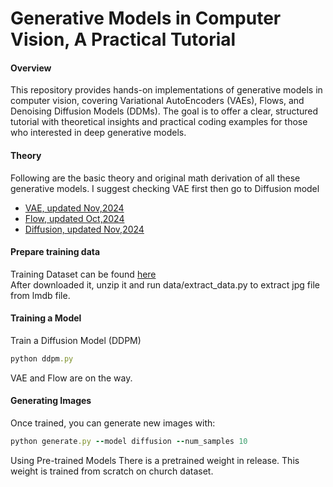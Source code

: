 # Generative Models in Computer Vision, A Practical Tutorial
#### Overview
This repository provides hands-on implementations of generative models in computer vision, covering Variational AutoEncoders (VAEs), Flows, and Denoising Diffusion Models (DDMs). The goal is to offer a clear, structured tutorial with theoretical insights and practical coding examples for those who interested in deep generative models.

#### Theory
Following are the basic theory and original math derivation of all these generative models. I suggest checking VAE first then go to Diffusion model<br>
- [VAE, updated Nov,2024](https://hip-cuckoo-8c7.notion.site/VAE-14225ee585b5804d9ceccca43f055f99) <br>
- [Flow, updated Oct,2024](https://hip-cuckoo-8c7.notion.site/Flow-14225ee585b580b0b4d4defa8ece6cc2) <br>
- [Diffusion, updated Nov,2024](https://hip-cuckoo-8c7.notion.site/Denoising-Diffusion-Model-DDM-14225ee585b58051b2ebff48025ddb90) <br>

#### Prepare training data
Training Dataset can be found [here](http://dl.yf.io/lsun/)<br> 
After downloaded it, unzip it and run data/extract_data.py to extract jpg file from lmdb file.<br>

#### Training a Model
Train a Diffusion Model (DDPM)
```rb
python ddpm.py
```
VAE and Flow are on the way.

#### Generating Images

Once trained, you can generate new images with:
```rb
python generate.py --model diffusion --num_samples 10
```

Using Pre-trained Models
There is a pretrained weight in release. This weight is trained from scratch on church dataset.
